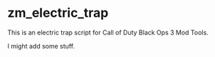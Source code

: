 # zm_electric_trap
This is an electric trap script for Call of Duty Black Ops 3 Mod Tools.

I might add some stuff.

